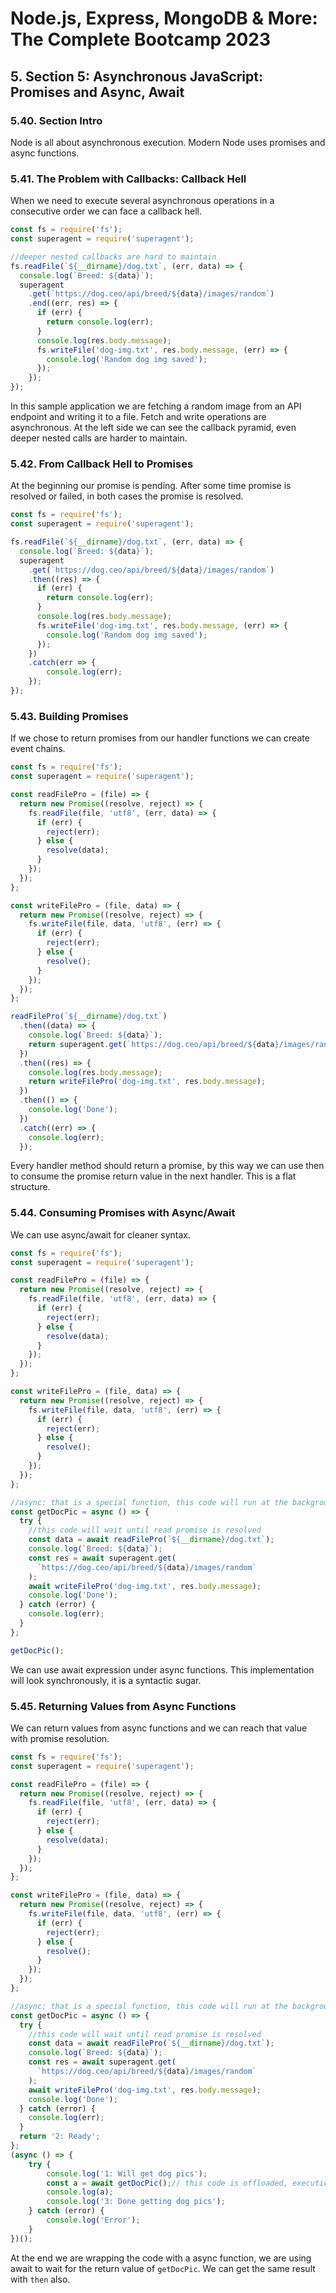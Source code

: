 # Node.js, Express, MongoDB & More: The Complete Bootcamp 2023

## 5. Section 5: Asynchronous JavaScript: Promises and Async, Await

### 5.40. Section Intro

Node is all about asynchronous execution. Modern Node uses promises and async functions.

### 5.41. The Problem with Callbacks: Callback Hell

When we need to execute several asynchronous operations in a consecutive order we can face a callback hell.

```js
const fs = require('fs');
const superagent = require('superagent');

//deeper nested callbacks are hard to maintain 
fs.readFile(`${__dirname}/dog.txt`, (err, data) => {
  console.log(`Breed: ${data}`);
  superagent
    .get(`https://dog.ceo/api/breed/${data}/images/random`)
    .end((err, res) => {
      if (err) {
        return console.log(err);
      }
      console.log(res.body.message);
      fs.writeFile('dog-img.txt', res.body.message, (err) => {
        console.log('Random dog img saved');
      });
    });
});
```

In this sample application we are fetching a random image from an API endpoint and writing it to a file. Fetch and write operations are asynchronous. At the left side we can see the callback pyramid, even deeper nested calls are harder to maintain.

### 5.42. From Callback Hell to Promises

At the beginning our promise is pending. After some time promise is resolved or failed, in both cases the promise is resolved.

```js
const fs = require('fs');
const superagent = require('superagent');

fs.readFile(`${__dirname}/dog.txt`, (err, data) => {
  console.log(`Breed: ${data}`);
  superagent
    .get(`https://dog.ceo/api/breed/${data}/images/random`)
    .then((res) => {
      if (err) {
        return console.log(err);
      }
      console.log(res.body.message);
      fs.writeFile('dog-img.txt', res.body.message, (err) => {
        console.log('Random dog img saved');
      });
    })
    .catch(err => {
        console.log(err);
    });
});
```

### 5.43. Building Promises

If we chose to return promises from our handler functions we can create event chains.

```js
const fs = require('fs');
const superagent = require('superagent');

const readFilePro = (file) => {
  return new Promise((resolve, reject) => {
    fs.readFile(file, 'utf8', (err, data) => {
      if (err) {
        reject(err);
      } else {
        resolve(data);
      }
    });
  });
};

const writeFilePro = (file, data) => {
  return new Promise((resolve, reject) => {
    fs.writeFile(file, data, 'utf8', (err) => {
      if (err) {
        reject(err);
      } else {
        resolve();
      }
    });
  });
};

readFilePro(`${__dirname}/dog.txt`)
  .then((data) => {
    console.log(`Breed: ${data}`);
    return superagent.get(`https://dog.ceo/api/breed/${data}/images/random`);
  })
  .then((res) => {
    console.log(res.body.message);
    return writeFilePro('dog-img.txt', res.body.message);
  })
  .then(() => {
    console.log('Done');
  })
  .catch((err) => {
    console.log(err);
  });
```

Every handler method should return a promise, by this way we can use then to consume the promise return value in the next handler. This is a flat structure.

### 5.44. Consuming Promises with Async/Await

We can use async/await for cleaner syntax.

```js
const fs = require('fs');
const superagent = require('superagent');

const readFilePro = (file) => {
  return new Promise((resolve, reject) => {
    fs.readFile(file, 'utf8', (err, data) => {
      if (err) {
        reject(err);
      } else {
        resolve(data);
      }
    });
  });
};

const writeFilePro = (file, data) => {
  return new Promise((resolve, reject) => {
    fs.writeFile(file, data, 'utf8', (err) => {
      if (err) {
        reject(err);
      } else {
        resolve();
      }
    });
  });
};

//async: that is a special function, this code will run at the background without blocking the event loop
const getDocPic = async () => {
  try {
    //this code will wait until read promise is resolved
    const data = await readFilePro(`${__dirname}/dog.txt`);
    console.log(`Breed: ${data}`);
    const res = await superagent.get(
      `https://dog.ceo/api/breed/${data}/images/random`
    );
    await writeFilePro('dog-img.txt', res.body.message);
    console.log('Done');
  } catch (error) {
    console.log(err);
  }
};

getDocPic();
```

We can use await expression under async functions. This implementation will look synchronously, it is a syntactic sugar.

### 5.45. Returning Values from Async Functions

We can return values from async functions and we can reach that value with promise resolution.

```javascript
const fs = require('fs');
const superagent = require('superagent');

const readFilePro = (file) => {
  return new Promise((resolve, reject) => {
    fs.readFile(file, 'utf8', (err, data) => {
      if (err) {
        reject(err);
      } else {
        resolve(data);
      }
    });
  });
};

const writeFilePro = (file, data) => {
  return new Promise((resolve, reject) => {
    fs.writeFile(file, data, 'utf8', (err) => {
      if (err) {
        reject(err);
      } else {
        resolve();
      }
    });
  });
};

//async: that is a special function, this code will run at the background without blocking the event loop
const getDocPic = async () => {
  try {
    //this code will wait until read promise is resolved
    const data = await readFilePro(`${__dirname}/dog.txt`);
    console.log(`Breed: ${data}`);
    const res = await superagent.get(
      `https://dog.ceo/api/breed/${data}/images/random`
    );
    await writeFilePro('dog-img.txt', res.body.message);
    console.log('Done');
  } catch (error) {
    console.log(err);
  }
  return '2: Ready';
};
(async () => {
    try {
        console.log('1: Will get dog pics');
        const a = await getDocPic();// this code is offloaded, execution continues with the next line
        console.log(a);
        console.log('3: Done getting dog pics');
    } catch (error) {
        console.log('Error');
    }
})();
```

At the end we are wrapping the code with a async function, we are using await to wait for the return value of `getDocPic`. We can get the same result with `then` also.